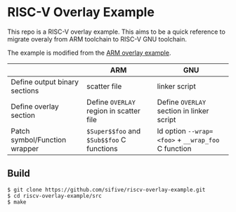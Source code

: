 # RISC-V Overlay Example

This repo is a RISC-V overlay example.  This aims to be a quick reference to migrate overaly from ARM
toolchain to RISC-V GNU toolchain.

The example is modified from the [ARM overlay
example](https://developer.arm.com/documentation/dui0773/i/Mapping-code-and-data-to-target-memory/Manual-overlay-support/Writing-an-overlay-manager-for-manually-placed-overlays).


| | ARM | GNU |
|-|-----|-----|
|Define output binary sections|scatter file|linker script|
|Define overlay section|Define `OVERLAY` region in scatter file|Define `OVERLAY` section in linker script|
|Patch symbol/Function wrapper|`$Super$$foo` and `$Sub$$foo` C functions|ld option `--wrap=<foo>` + `__wrap_foo` C function|


## Build

```
$ git clone https://github.com/sifive/riscv-overlay-example.git
$ cd riscv-overlay-example/src
$ make
```

